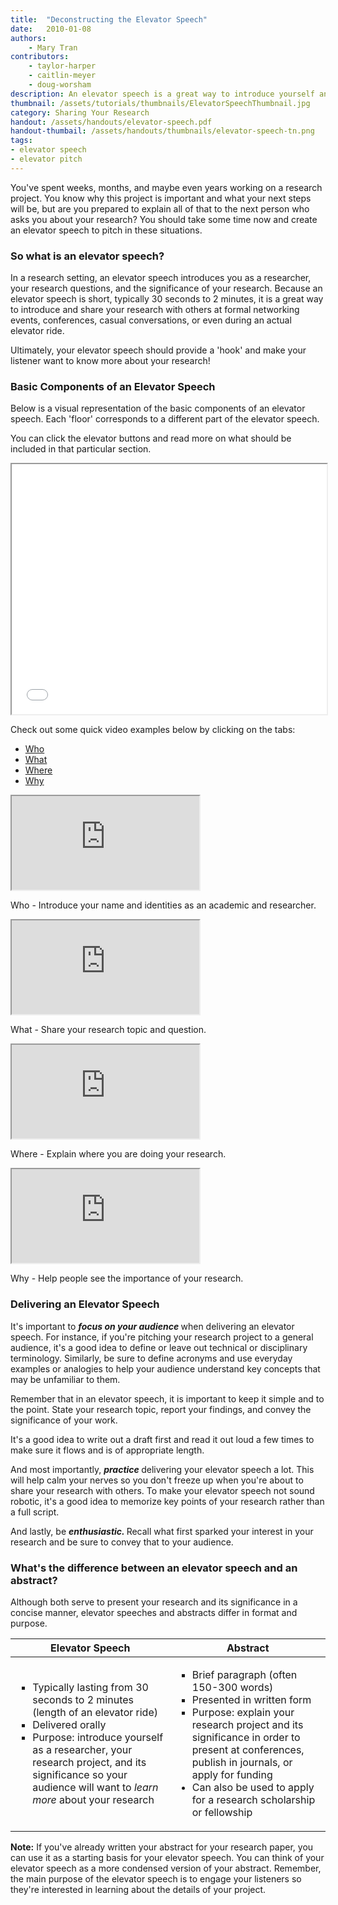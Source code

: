 ```yaml
---
title:  "Deconstructing the Elevator Speech"
date:   2010-01-08
authors: 
    - Mary Tran
contributors: 
    - taylor-harper
    - caitlin-meyer
    - doug-worsham
description: An elevator speech is a great way to introduce yourself and your research to a wide range of audiences.
thumbnail: /assets/tutorials/thumbnails/ElevatorSpeechThumbnail.jpg
category: Sharing Your Research
handout: /assets/handouts/elevator-speech.pdf
handout-thumbail: /assets/handouts/thumbnails/elevator-speech-tn.png
tags:
- elevator speech
- elevator pitch 
---
```

<p> You've spent weeks, months, and maybe even years working on a research project. You know why this project is important and what your next steps will be, but are you prepared to explain all of that to the next person who asks you about your research? You should take some time now and create an elevator speech to pitch in these situations.</p>

### So what is an elevator speech?

<p>In a research setting, an elevator speech introduces you as a researcher, your research questions, and the significance of your research. Because an elevator speech is short, typically 30 seconds to 2 minutes, it is a great way to introduce and share your research with others at formal networking events, conferences, casual conversations, or even during an actual elevator ride.</p>

<p>Ultimately, your elevator speech should provide a 'hook' and make your listener want to know more about your research! </p>

### Basic Components of an Elevator Speech

<p>Below is a visual representation of the basic components of an elevator speech. Each 'floor' corresponds to a different part of the elevator speech. </p>

<p>You can click the elevator buttons and read more on what should be included in that particular section.</p>

<!-- todo:: new version of elevator speech animation - accessibility review + responsive -->

<div>
<iframe class="embedbox" src="{{ '/assets/animation/elevator-speech.html' | relative_url }}" width="100%" height="400px"></iframe>
</div>

<!-- Elevator speech examples in tabs -->
<p>Check out some quick video examples below by clicking on the tabs:</p>

<div class="card">
  <!-- header with navigation tabs -->
  <div class="card-header">
    <ul class="nav nav-tabs card-header-tabs">
      <li class="nav-item">
        <a class="nav-link active" id="who-tab" data-toggle="tab" href="#who" role="tab" aria-controls="who" aria-selected="true">Who</a>
      </li>
      <li class="nav-item">
        <a class="nav-link" id="what-tab" data-toggle="tab" href="#what" role="tab" aria-controls="what" aria-selected="false">What</a>
      </li>
      <li class="nav-item">
        <a class="nav-link" id="where-tab" data-toggle="tab" href="#where" role="tab" aria-controls="where" aria-selected="false">Where</a>
      </li>
      <li class="nav-item">
        <a class="nav-link" id="why-tab" data-toggle="tab" href="#why" role="tab" aria-controls="why" aria-selected="false">Why</a>
      </li>
    </ul>
  </div>
  <!-- card body with tab content -->
  <div class="card-body">
    <div class="tab-content" id="myTabContent">
    <div class="tab-pane fade show active" id="who" role="tabpanel" aria-labelledby="who-tab">
      <div class="embed-responsive embed-responsive-16by9">
        <iframe class="embed-responsive-item" src="https://www.youtube.com/embed/NBa0cnsRMUQ?start=24&end=29" allowfullscreen></iframe>
      </div>
      <p class="card-text">Who - Introduce your name and identities as an academic and researcher.</p>
    </div>
  <div class="tab-pane fade" id="what" role="tabpanel" aria-labelledby="what-tab">
      <div class="embed-responsive embed-responsive-16by9">
        <iframe class="embed-responsive-item" src="https://www.youtube.com/embed/rlPloFiK-e8?start=4&end=10" allowfullscreen></iframe>
      </div>
      <p class="card-text">What - Share your research topic and question.</p>
    </div>
  <div class="tab-pane fade" id="where" role="tabpanel" aria-labelledby="where-tab"><div class="embed-responsive embed-responsive-16by9">
        <iframe class="embed-responsive-item" src="https://www.youtube.com/embed/LqLjyY4yQ5Y?start=4&end=10" allowfullscreen></iframe>
      </div>
      <p class="card-text">Where - Explain where you are doing your research.</p>
      </div>
    <div class="tab-pane fade" id="why" role="tabpanel" aria-labelledby="why-tab"><div class="embed-responsive embed-responsive-16by9">
        <iframe class="embed-responsive-item" src="https://www.youtube.com/embed/gw3LN_pK_rU?start=8&end=29" allowfullscreen></iframe>
      </div>
      <p class="card-text">Why - Help people see the importance of your research.</p>
      </div>
      </div>  
  </div>
</div>
<!-- -->

<h3 class="mt-4">Delivering an Elevator Speech</h3>

<p>It's important to <b><i>focus on your audience </i></b> when delivering an elevator speech. For instance, if you're pitching your research project to a general audience, it's a good idea to define or leave out technical or disciplinary terminology. Similarly, be sure to define acronyms and use everyday examples or analogies to help your audience understand key concepts that may be unfamiliar to them.</p>

<p>Remember that in an elevator speech, it is important to keep it simple and to the point. State your research topic, report your findings, and convey the significance of your work.</p>

<p>It's a good idea to write out a draft first and read it out loud a few times to make sure it flows and is of appropriate length. </p>
<p>And most importantly, <b><i> practice </i></b>delivering your elevator speech a lot. This will help calm your nerves so you don't freeze up when you're about to share your research with others. To make your elevator speech not sound robotic, it's a good idea to memorize key points of your research rather than a full script. </p>
<p>And lastly, be <b><i> enthusiastic. </i></b> Recall what first sparked your interest in your research and be sure to convey that to your audience. </p>

<h3>What's the difference between an elevator speech and an abstract?</h3>
<p>Although both serve to present your research and its significance in a concise manner, elevator speeches and abstracts differ in format and purpose. </p>

<table class="table table-bordered">
  <thead>
    <tr>
      <th scope="col"><center>Elevator Speech</center></th>
      <th scope="col"><center>Abstract</center></th>
    </tr>
  </thead>
  <tbody>
    <tr>
      <td>
          <ul class="browser-default">
              <li type="square">Typically lasting from 30 seconds to 2 minutes (length of an elevator ride)</li>
              <li type="square">Delivered orally</li>
              <li type="square">Purpose: introduce yourself as a researcher, your research project, and its significance so your audience will want to <i>learn more</i> about your research</li>
          </ul> 
      </td>
      <td>
          <ul class="browser-default">
              <li type="square">Brief paragraph (often 150-300 words)</li>
              <li type="square">Presented in written form</li>
        <li type="square">Purpose: explain your research project and its significance in order to present at conferences, publish in journals, or apply for funding</li>
              <li>Can also be used to apply for a research scholarship or fellowship</li>
          </ul>
    </td>
    </tr>
  </tbody>
</table>


<p> <b>Note:</b> If you've already written your abstract for your research paper, you can use it as a starting basis for your elevator speech. You can think of your elevator speech as a more condensed version of your abstract. Remember, the main purpose of the elevator speech is to engage your listeners so they're interested in learning about the details of your project. </p>


